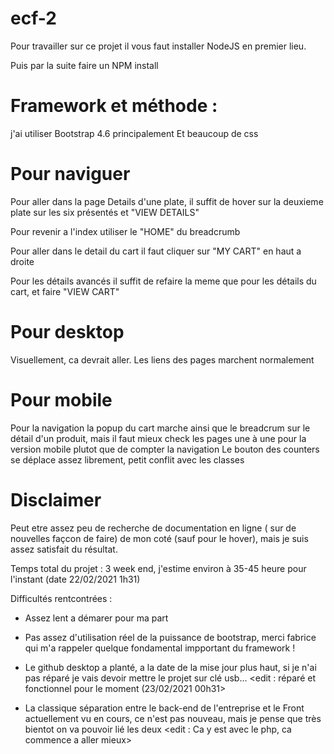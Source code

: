 # ecf-2
 
 Pour travailler sur ce projet il vous faut installer NodeJS en premier lieu.

 Puis par la suite faire un NPM install 
 
# Framework et méthode :

j'ai utiliser Bootstrap 4.6 principalement
Et beaucoup de css

# Pour naviguer 

Pour aller dans la page Details d'une plate, il suffit de hover sur la deuxieme plate sur les six présentés et "VIEW DETAILS" 

Pour revenir a l'index utiliser le "HOME" du breadcrumb 

Pour aller dans le detail du cart il faut cliquer sur "MY CART" en haut a droite

Pour les détails avancés il suffit de refaire la meme que pour les détails du cart, et faire "VIEW CART"

# Pour desktop 

Visuellement, ca devrait aller. Les liens des pages marchent normalement

# Pour mobile 

Pour la navigation la popup du cart marche ainsi que le breadcrum sur le détail d'un produit, mais il faut mieux check les pages une à une pour la version mobile plutot que de compter la navigation
Le bouton des counters se déplace assez librement, petit conflit avec les classes

# Disclaimer 

Peut etre assez peu de recherche de documentation en ligne ( sur de nouvelles façcon de faire)  de mon coté (sauf pour le hover), mais je suis assez satisfait du résultat. 

Temps total du projet : 3 week end, j'estime environ à 35-45 heure pour l'instant (date 22/02/2021 1h31)

Difficultés rentcontrées : 

- Assez lent a démarer pour ma part

- <edit> Pas assez d'utilisation réel de la puissance de bootstrap, merci fabrice qui m'a rappeler quelque fondamental impportant du framework ! 

- Le github desktop a planté, a la date de la mise jour plus haut, si je n'ai pas réparé je vais devoir mettre le projet sur clé usb...
  <edit : réparé et fonctionnel pour le moment  (23/02/2021 00h31>

- La classique séparation entre le back-end de l'entreprise et le Front actuellement vu en cours, ce n'est pas nouveau, mais je pense que très bientot on va pouvoir lié les deux
 <edit : Ca y est avec le php, ca commence a aller mieux>

 
 
